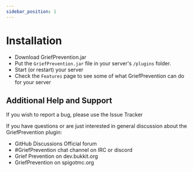 ```yaml
---
sidebar_position: 1
---
```


# Installation

- Download GriefPrevention.jar
- Put the ``GriefPrevention.jar`` file in your server's ``/plugins`` folder.
- Start (or restart) your server
- Check the ``Features`` page to see some of what GriefPrevention can do for your server

## Additional Help and Support

If you wish to report a bug, please use the Issue Tracker

If you have questions or are just interested in general discussion about the GriefPrevention plugin:

- GitHub Discussions Official forum
- #GriefPrevention chat channel on IRC or discord
- Grief Prevention on dev.bukkit.org
- GriefPrevention on spigotmc.org